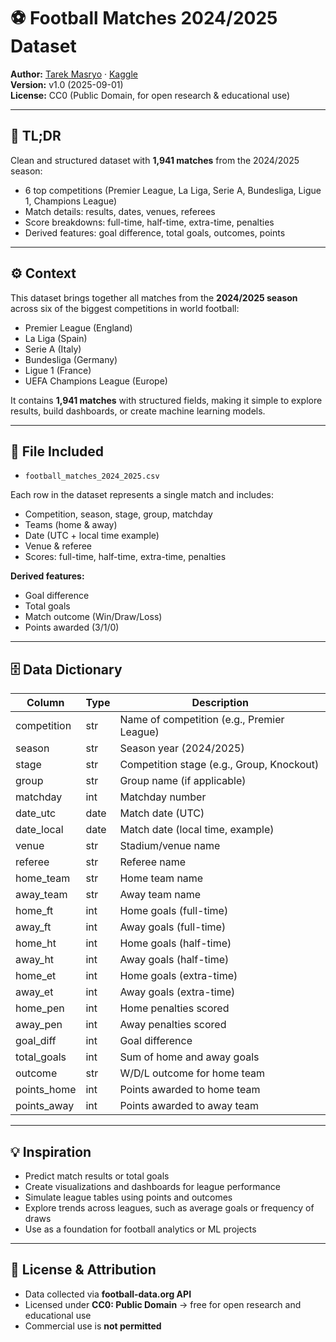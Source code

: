 # ⚽ Football Matches 2024/2025 Dataset

**Author:** [Tarek Masryo](https://github.com/tarekmasryo) · [Kaggle](https://www.kaggle.com/datasets/tarekmasryo/football-matches-20242025-top-5-leagues)  
**Version:** v1.0 (2025-09-01)  
**License:** CC0 (Public Domain, for open research & educational use)  

---

## 📌 TL;DR
Clean and structured dataset with **1,941 matches** from the 2024/2025 season:  
- 6 top competitions (Premier League, La Liga, Serie A, Bundesliga, Ligue 1, Champions League)  
- Match details: results, dates, venues, referees  
- Score breakdowns: full-time, half-time, extra-time, penalties  
- Derived features: goal difference, total goals, outcomes, points  

---

## ⚙️ Context
This dataset brings together all matches from the **2024/2025 season** across six of the biggest competitions in world football:

- Premier League (England)  
- La Liga (Spain)  
- Serie A (Italy)  
- Bundesliga (Germany)  
- Ligue 1 (France)  
- UEFA Champions League (Europe)  

It contains **1,941 matches** with structured fields, making it simple to explore results, build dashboards, or create machine learning models.

---

## 📂 File Included
- `football_matches_2024_2025.csv`  

Each row in the dataset represents a single match and includes:  
- Competition, season, stage, group, matchday  
- Teams (home & away)  
- Date (UTC + local time example)  
- Venue & referee  
- Scores: full-time, half-time, extra-time, penalties  

**Derived features:**  
- Goal difference  
- Total goals  
- Match outcome (Win/Draw/Loss)  
- Points awarded (3/1/0)  

---

## 🗄️ Data Dictionary

| Column            | Type   | Description                            |
|-------------------|--------|----------------------------------------|
| competition       | str    | Name of competition (e.g., Premier League) |
| season            | str    | Season year (2024/2025)                |
| stage             | str    | Competition stage (e.g., Group, Knockout) |
| group             | str    | Group name (if applicable)             |
| matchday          | int    | Matchday number                        |
| date_utc          | date   | Match date (UTC)                       |
| date_local        | date   | Match date (local time, example)       |
| venue             | str    | Stadium/venue name                     |
| referee           | str    | Referee name                           |
| home_team         | str    | Home team name                         |
| away_team         | str    | Away team name                         |
| home_ft           | int    | Home goals (full-time)                 |
| away_ft           | int    | Away goals (full-time)                 |
| home_ht           | int    | Home goals (half-time)                 |
| away_ht           | int    | Away goals (half-time)                 |
| home_et           | int    | Home goals (extra-time)                |
| away_et           | int    | Away goals (extra-time)                |
| home_pen          | int    | Home penalties scored                  |
| away_pen          | int    | Away penalties scored                  |
| goal_diff         | int    | Goal difference                        |
| total_goals       | int    | Sum of home and away goals             |
| outcome           | str    | W/D/L outcome for home team            |
| points_home       | int    | Points awarded to home team            |
| points_away       | int    | Points awarded to away team            |

---

## 💡 Inspiration
- Predict match results or total goals  
- Create visualizations and dashboards for league performance  
- Simulate league tables using points and outcomes  
- Explore trends across leagues, such as average goals or frequency of draws  
- Use as a foundation for football analytics or ML projects  

---

## 📜 License & Attribution
- Data collected via **football-data.org API**  
- Licensed under **CC0: Public Domain** → free for open research and educational use  
- Commercial use is **not permitted**
